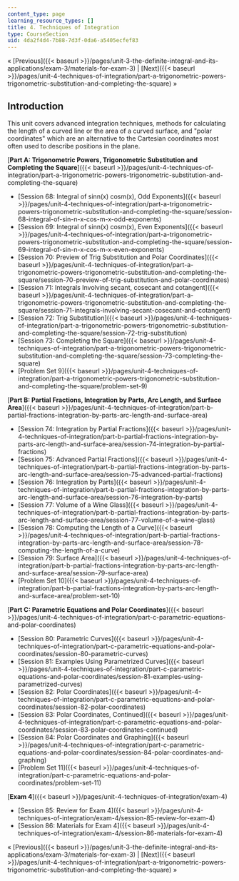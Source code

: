 ```yaml
---
content_type: page
learning_resource_types: []
title: 4. Techniques of Integration
type: CourseSection
uid: 4da2f4d4-7b88-7d3f-0da6-a5405ecfef83
---
```


« [Previous]({{< baseurl >}}/pages/unit-3-the-definite-integral-and-its-applications/exam-3/materials-for-exam-3) | [Next]({{< baseurl >}}/pages/unit-4-techniques-of-integration/part-a-trigonometric-powers-trigonometric-substitution-and-completing-the-square) »

Introduction
------------

This unit covers advanced integration techniques, methods for calculating the length of a curved line or the area of a curved surface, and "polar coordinates" which are an alternative to the Cartesian coordinates most often used to describe positions in the plane.

[**Part A: Trigonometric Powers, Trigonometric Substitution and Completing the Square**]({{< baseurl >}}/pages/unit-4-techniques-of-integration/part-a-trigonometric-powers-trigonometric-substitution-and-completing-the-square)

*   [Session 68: Integral of sinn(x) cosm(x), Odd Exponents]({{< baseurl >}}/pages/unit-4-techniques-of-integration/part-a-trigonometric-powers-trigonometric-substitution-and-completing-the-square/session-68-integral-of-sin-n-x-cos-m-x-odd-exponents)
*   [Session 69: Integral of sinn(x) cosm(x), Even Exponents]({{< baseurl >}}/pages/unit-4-techniques-of-integration/part-a-trigonometric-powers-trigonometric-substitution-and-completing-the-square/session-69-integral-of-sin-n-x-cos-m-x-even-exponents)
*   [Session 70: Preview of Trig Substitution and Polar Coordinates]({{< baseurl >}}/pages/unit-4-techniques-of-integration/part-a-trigonometric-powers-trigonometric-substitution-and-completing-the-square/session-70-preview-of-trig-substitution-and-polar-coordinates)
*   [Session 71: Integrals Involving secant, cosecant and cotangent]({{< baseurl >}}/pages/unit-4-techniques-of-integration/part-a-trigonometric-powers-trigonometric-substitution-and-completing-the-square/session-71-integrals-involving-secant-cosecant-and-cotangent)
*   [Session 72: Trig Substitution]({{< baseurl >}}/pages/unit-4-techniques-of-integration/part-a-trigonometric-powers-trigonometric-substitution-and-completing-the-square/session-72-trig-substitution)
*   [Session 73: Completing the Square]({{< baseurl >}}/pages/unit-4-techniques-of-integration/part-a-trigonometric-powers-trigonometric-substitution-and-completing-the-square/session-73-completing-the-square)
*   [Problem Set 9]({{< baseurl >}}/pages/unit-4-techniques-of-integration/part-a-trigonometric-powers-trigonometric-substitution-and-completing-the-square/problem-set-9)

[**Part B: Partial Fractions, Integration by Parts, Arc Length, and Surface Area**]({{< baseurl >}}/pages/unit-4-techniques-of-integration/part-b-partial-fractions-integration-by-parts-arc-length-and-surface-area)

*   [Session 74: Integration by Partial Fractions]({{< baseurl >}}/pages/unit-4-techniques-of-integration/part-b-partial-fractions-integration-by-parts-arc-length-and-surface-area/session-74-integration-by-partial-fractions)
*   [Session 75: Advanced Partial Fractions]({{< baseurl >}}/pages/unit-4-techniques-of-integration/part-b-partial-fractions-integration-by-parts-arc-length-and-surface-area/session-75-advanced-partial-fractions)
*   [Session 76: Integration by Parts]({{< baseurl >}}/pages/unit-4-techniques-of-integration/part-b-partial-fractions-integration-by-parts-arc-length-and-surface-area/session-76-integration-by-parts)
*   [Session 77: Volume of a Wine Glass]({{< baseurl >}}/pages/unit-4-techniques-of-integration/part-b-partial-fractions-integration-by-parts-arc-length-and-surface-area/session-77-volume-of-a-wine-glass)
*   [Session 78: Computing the Length of a Curve]({{< baseurl >}}/pages/unit-4-techniques-of-integration/part-b-partial-fractions-integration-by-parts-arc-length-and-surface-area/session-78-computing-the-length-of-a-curve)
*   [Session 79: Surface Area]({{< baseurl >}}/pages/unit-4-techniques-of-integration/part-b-partial-fractions-integration-by-parts-arc-length-and-surface-area/session-79-surface-area)
*   [Problem Set 10]({{< baseurl >}}/pages/unit-4-techniques-of-integration/part-b-partial-fractions-integration-by-parts-arc-length-and-surface-area/problem-set-10)

[**Part C: Parametric Equations and Polar Coordinates**]({{< baseurl >}}/pages/unit-4-techniques-of-integration/part-c-parametric-equations-and-polar-coordinates)

*   [Session 80: Parametric Curves]({{< baseurl >}}/pages/unit-4-techniques-of-integration/part-c-parametric-equations-and-polar-coordinates/session-80-parametric-curves)
*   [Session 81: Examples Using Parametrized Curves]({{< baseurl >}}/pages/unit-4-techniques-of-integration/part-c-parametric-equations-and-polar-coordinates/session-81-examples-using-parametrized-curves)
*   [Session 82: Polar Coordinates]({{< baseurl >}}/pages/unit-4-techniques-of-integration/part-c-parametric-equations-and-polar-coordinates/session-82-polar-coordinates)
*   [Session 83: Polar Coordinates, Continued]({{< baseurl >}}/pages/unit-4-techniques-of-integration/part-c-parametric-equations-and-polar-coordinates/session-83-polar-coordinates-continued)
*   [Session 84: Polar Coordinates and Graphing]({{< baseurl >}}/pages/unit-4-techniques-of-integration/part-c-parametric-equations-and-polar-coordinates/session-84-polar-coordinates-and-graphing)
*   [Problem Set 11]({{< baseurl >}}/pages/unit-4-techniques-of-integration/part-c-parametric-equations-and-polar-coordinates/problem-set-11)

[**Exam 4**]({{< baseurl >}}/pages/unit-4-techniques-of-integration/exam-4)

*   [Session 85: Review for Exam 4]({{< baseurl >}}/pages/unit-4-techniques-of-integration/exam-4/session-85-review-for-exam-4)
*   [Session 86: Materials for Exam 4]({{< baseurl >}}/pages/unit-4-techniques-of-integration/exam-4/session-86-materials-for-exam-4)

« [Previous]({{< baseurl >}}/pages/unit-3-the-definite-integral-and-its-applications/exam-3/materials-for-exam-3) | [Next]({{< baseurl >}}/pages/unit-4-techniques-of-integration/part-a-trigonometric-powers-trigonometric-substitution-and-completing-the-square) »